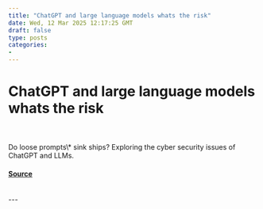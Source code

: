 ```yaml
---
title: "ChatGPT and large language models whats the risk"
date: Wed, 12 Mar 2025 12:17:25 GMT
draft: false
type: posts
categories: 
- 
---
```

# ChatGPT and large language models whats the risk

<br/>

<br/>
Do loose prompts\* sink ships? Exploring the cyber security issues of ChatGPT and LLMs.

#### [Source](https://www.ncsc.gov.uk/blog-post/chatgpt-and-large-language-models-whats-the-risk)

<br/>
---
